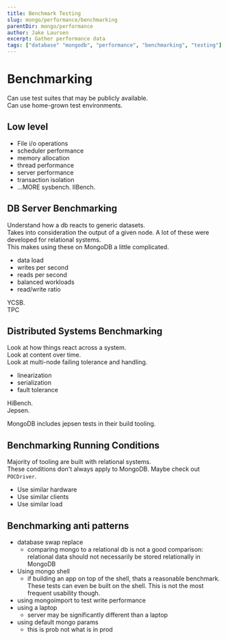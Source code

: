 ```yaml
---
title: Benchmark Testing
slug: mongo/performance/benchmarking
parentDir: mongo/performance
author: Jake Laursen
excerpt: Gather performance data
tags: ["database" "mongodb", "performance", "benchmarking", "testing"]
---
```


# Benchmarking

Can use test suites that may be publicly available.  
Can use home-grown test environments.

## Low level

- File i/o operations
- scheduler performance
- memory allocation
- thread performance
- server performance
- transaction isolation
- ...MORE
  sysbench. IIBench.

## DB Server Benchmarking

Understand how a db reacts to generic datasets.  
Takes into consideration the output of a given node.
A lot of these were developed for relational systems.  
This makes using these on MongoDB a little complicated.

- data load
- writes per second
- reads per second
- balanced workloads
- read/write ratio

YCSB.  
TPC

## Distributed Systems Benchmarking

Look at how things react across a system.  
Look at content over time.  
Look at multi-node failing tolerance and handling.

- linearization
- serialization
- fault tolerance

HiBench.  
Jepsen.

MongoDB includes jepsen tests in their build tooling.

## Benchmarking Running Conditions

Majority of tooling are built with relational systems.  
These conditions don't always apply to MongoDB.
Maybe check out `POCDriver`.

- Use similar hardware
- Use similar clients
- Use similar load

## Benchmarking anti patterns

- database swap replace
  - comparing mongo to a relational db is not a good comparison: relational data should not necessarily be stored relationally in MongoDB
- Using mongo shell
  - if building an app on top of the shell, thats a reasonable benchmark. These tests can even be built on the shell. This is not the most frequent usability though.
- using mongoimport to test write performance
- using a laptop
  - server may be significantly different than a laptop
- using default mongo params
  - this is prob not what is in prod
